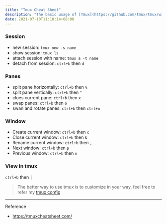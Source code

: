 ```yaml
---
title: "Tmux Cheat Sheet"
description: "The basic usage of [Tmux](https://github.com/tmux/tmux/wiki), personally, I think Tmux makes more sense in server side than local."
date: 2021-07-10T11:18:14+08:00
---
```


### Session
- new session: `tmux new -s name`
- show session: `tmux ls`
- attach session with name: `tmux a -t name`
- detach from session: `ctrl+b` then `d`

### Panes
- split pane horizontally: `ctrl+b` then `%`
- split pane vertically: `ctrl+b` then `"`
- cloes current pane: `ctrl+b` then `x`
- swap panes: `ctrl+b` then `o` 
- swan and rotate panes: `ctrl+b` then `ctrl+o`

### Window
- Create current window: `ctrl+b` then `c`
- Close current window: `ctrl+b` then `&`
- Rename current window: `ctrl+b` then `,`
- Next window: `ctrl+b` then `p`
- Previous window: `ctrl+b` then `n`

### View in tmux
`ctrl+b` then `[`

> The better way to use tmux is to customize in your way, feel free to refer my [tmux config](https://github.com/jinying-che/config/blob/master/.tmux.conf)

---
Reference
- https://tmuxcheatsheet.com/
